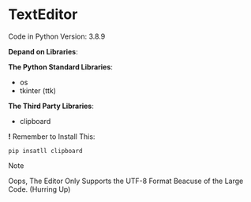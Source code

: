 # TextEditor

Code in Python Version: 3.8.9

**Depand on Libraries**:

**The Python Standard Libraries**:

- os
- tkinter (ttk)

**The Third Party Libraries**:

- clipboard

**!** Remember to Install This:

```
pip insatll clipboard
```

> [!NOTE]
> Oops, The Editor Only Supports the UTF-8 Format Beacuse of the Large Code. (Hurring Up)

